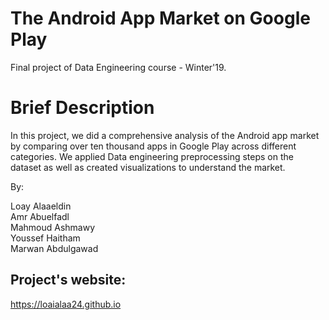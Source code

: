 # The Android App Market on Google Play

Final project of Data Engineering course - Winter'19.

# Brief Description
In this project, we did a comprehensive analysis of the Android app market by comparing over ten thousand apps in Google Play across different categories. We applied Data engineering preprocessing steps on the dataset as well as created visualizations to understand the market.

By: 

Loay Alaaeldin \
Amr Abuelfadl \
Mahmoud Ashmawy \
Youssef Haitham \
Marwan Abdulgawad


## Project's website: 
https://loaialaa24.github.io



